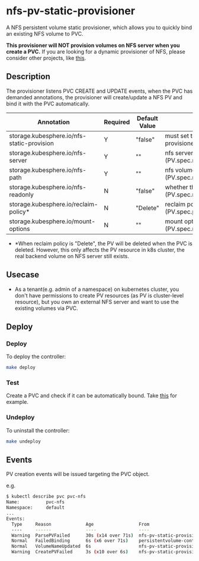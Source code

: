 # nfs-pv-static-provisioner
A NFS persistent volume static provisioner, which allows you to quickly bind an existing NFS volume to PVC. 

**This provisioner will NOT provision volumes on NFS server when you create a PVC.** If you are looking for a dynamic provisioner of NFS, please consider other projects, like [this](https://github.com/kubernetes-sigs/nfs-subdir-external-provisioner).

## Description
The provisioner listens PVC CREATE and UPDATE events, when the PVC has demanded annotations, the provisioner will create/update a NFS PV and bind it with the PVC automatically.

| Annotation                                 | Required | Default Value | Explanation                                                  | Example Values                          |
|--------------------------------------------|----------|---------------|--------------------------------------------------------------|-----------------------------------------|
| storage.kubesphere.io/nfs-static-provision | Y        | "false"       | must set to "true" in order to use this provisioner          | "true"                                  |
| storage.kubesphere.io/nfs-server           | Y        | ""            | nfs server hostname or IP address (PV.spec.nfs.server)       | "example.nfs.server.com", "192.168.0.5" |
| storage.kubesphere.io/nfs-path             | Y        | ""            | nfs volume absolute path (PV.spec.nfs.path)                  | "/exports/volume1"                      |
| storage.kubesphere.io/nfs-readonly         | N        | "false"       | whether the volume is read-only (PV.spec.nfs.readOnly)       | "false", "true"                         |
| storage.kubesphere.io/reclaim-policy*      | N        | "Delete"      | reclaim policy of PV (PV.spec.persistentVolumeReclaimPolicy) | "Delete", "Retain"                      |
| storage.kubesphere.io/mount-options        | N        | ""            | mount options of PV (PV.spec.mountOptions)                   | `"[\"nfsvers=3\",\"nolock\",\"hard\"]"` |

- *When reclaim policy is "Delete", the PV will be deleted when the PVC is deleted. However, this only affects the PV resource in k8s cluster, the real backend volume on NFS server still exists.

## Usecase
- As a tenant(e.g. admin of a namespace) on kubernetes cluster, you don't have permissions to create PV resources (as PV is cluster-level resource), but you own an external NFS server and want to use the existing volumes via PVC.

## Deploy
### Deploy
To deploy the controller:
```sh
make deploy
```

### Test
Create a PVC and check if it can be automatically bound. Take [this](./config/samples/PVC.yaml) for example.

### Undeploy
To uninstall the controller:
```sh
make undeploy
```

## Events
PV creation events will be issued targeting the PVC object.

e.g.
```sh
$ kubectl describe pvc pvc-nfs
Name:          pvc-nfs
Namespace:     default
...
Events:
  Type     Reason             Age                 From                         Message
  ----     ------             ----                ----                         -------
  Warning  ParsePVFailed      30s (x14 over 71s)  nfs-pv-static-provisioner    failed to parse pv from pvc, error: annotation storage.kubesphere.io/nfs-path not found or has invalid value
  Normal   FailedBinding      6s (x6 over 71s)    persistentvolume-controller  no persistent volumes available for this claim and no storage class is set
  Normal   VolumeNameUpdated  6s                  nfs-pv-static-provisioner    volumeName updated successfully
  Warning  CreatePVFailed     3s (x10 over 6s)    nfs-pv-static-provisioner    failed to create pv pvc-091ecc93-698e-4421-b758-d4883a786aea, error: PersistentVolume "pvc-091ecc93-698e-4421-b758-d4883a786aea" is invalid: spec.nfs.path: Invalid value: "aaa": must be an absolute path
```
